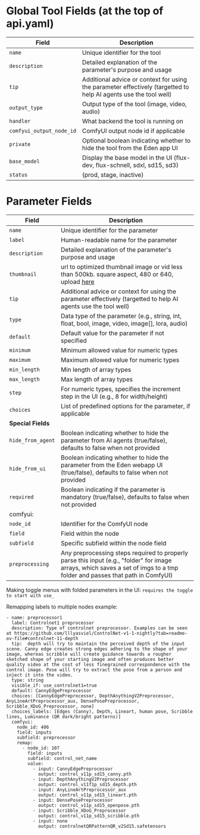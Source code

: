 
# Global Tool Fields (at the top of api.yaml)

| Field | Description |
|-------|-------------|
| `name` | Unique identifier for the tool |
| `description` | Detailed explanation of the parameter's purpose and usage |
| `tip` | Additional advice or context for using the parameter effectively (targetted to help AI agents use the tool well) |
| `output_type` | Output type of the tool (image, video, audio) |
| `handler` | What backend the tool is running on |
| `comfyui_output_node_id` | ComfyUI output node id if applicable |
| `private` | Optional boolean indicating whether to hide the tool from the Eden app UI |
| `base_model` | Display the base model in the UI (flux-dev, flux-schnell, sdxl, sd15, sd3) |
| `status` | (prod, stage, inactive) |

# Parameter Fields

| Field | Description |
|-------|-------------|
| `name` | Unique identifier for the parameter |
| `label` | Human-readable name for the parameter |
| `description` | Detailed explanation of the parameter's purpose and usage |
| `thumbnail` | url to optimized thumbnail image or vid less than 500kb. square aspect, 480 or 640, upload [here](https://us-east-1.console.aws.amazon.com/s3/buckets/edenartlab-prod-data?region=us-east-1&bucketType=general&prefix=app/&showversions=false) |
| `tip` | Additional advice or context for using the parameter effectively (targetted to help AI agents use the tool well) |
| `type` | Data type of the parameter (e.g., string, int, float, bool, image, video, image[], lora, audio) |
| `default` | Default value for the parameter if not specified |
| `minimum` | Minimum allowed value for numeric types |
| `maximum` | Maximum allowed value for numeric types |
| `min_length` | Min length of array types |
| `max_length` | Max length of array types |
| `step` | For numeric types, specifies the increment step in the UI (e.g., 8 for width/height) |
| `choices` | List of predefined options for the parameter, if applicable |
| **Special Fields** |
| `hide_from_agent` | Boolean indicating whether to hide the parameter from AI agents (true/false), defaults to false when not provided |
| `hide_from_ui` | Boolean indicating whether to hide the parameter from the Eden webapp UI (true/false), defaults to false when not provided |
| `required` | Boolean indicating if the parameter is mandatory (true/false), defaults to false when not provided |
| comfyui: |
| `node_id` | Identifier for the ComfyUI node |
| `field` | Field within the node |
| `subfield` | Specific subfield within the node field |
| `preprocessing` | Any preprocessing steps required to properly parse this input (e.g., "folder" for image arrays, which saves a set of imgs to a tmp folder and passes that path in ComfyUI) |

Making toggle menus with folded parameters in the UI:
`requires the toggle to start with use_ `

Remapping labels to multiple nodes example:
```
- name: preprocessor1
  label: Controlnet1 preprocessor
  description: Type of controlnet preprocessor. Examples can be seen at https://github.com/lllyasviel/ControlNet-v1-1-nightly?tab=readme-ov-file#controlnet-11-depth
  tip:  depth will try to maintain the perceived depth of the input scene. Canny edge creates strong edges adhering to the shape of your image, whereas scribble will create guidance towards a rougher sketched shape of your starting image and often produces better quality video at the cost of less finegrained correspondence with the control image. Pose will try to extract the pose from a person and inject it into the video.
  type: string
  visible_if: use_controlnet1=true
  default: CannyEdgePreprocessor
  choices: [CannyEdgePreprocessor, DepthAnythingV2Preprocessor, AnyLineArtPreprocessor_aux, DensePosePreprocessor, Scribble_XDoG_Preprocessor, none]
  choices_labels: [Edges (Canny), Depth, Lineart, human pose, Scribble lines, Luminance (QR dark/bright patterns)]
  comfyui: 
    node_id: 406
    field: inputs
    subfield: preprocessor    
    remap:
      - node_id: 107
        field: inputs
        subfield: control_net_name
        value:
          - input: CannyEdgePreprocessor
            output: control_v11p_sd15_canny.pth
          - input: DepthAnythingV2Preprocessor
            output: control_v11f1p_sd15_depth.pth
          - input: AnyLineArtPreprocessor_aux
            output: control_v11p_sd15_lineart.pth
          - input: DensePosePreprocessor
            output: control_v11p_sd15_openpose.pth
          - input: Scribble_XDoG_Preprocessor
            output: control_v11p_sd15_scribble.pth
          - input: none
            output: controlnetQRPatternQR_v2Sd15.safetensors
```
